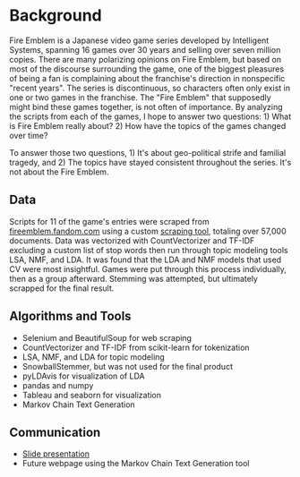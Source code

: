 # Background
Fire Emblem is a Japanese video game series developed by Intelligent Systems, spanning 16 games over 30 years and selling over seven million copies. There are many polarizing opinions on Fire Emblem, but based on most of the discourse surrounding the game, one of the biggest pleasures of being a fan is complaining about the franchise's direction in nonspecific "recent years". The series is discontinuous, so characters often only exist in one or two games in the franchise. The "Fire Emblem" that supposedly might bind these games together, is not often of importance. By analyzing the scripts from each of the games, I hope to answer two questions: 1) What is Fire Emblem really about? 2) How have the topics of the games changed over time?

To answer those two questions, 1) It's about geo-political strife and familial tragedy, and 2) The topics have stayed consistent throughout the series. It's not about the Fire Emblem.
## Data
Scripts for 11 of the game's entries were scraped from [fireemblem.fandom.com](https://fireemblem.fandom.com/) using a custom [scraping tool](/scrape_tool.ipynb), totaling over 57,000 documents. Data was vectorized with CountVectorizer and TF-IDF excluding a custom list of stop words then run through topic modeling tools LSA, NMF, and LDA. It was found that the LDA and NMF models that used CV were most insightful. Games were put through this process individually, then as a group afterward. Stemming was attempted, but ultimately scrapped for the final result.
## Algorithms and Tools
- Selenium and BeautifulSoup for web scraping
- CountVectorizer and TF-IDF from scikit-learn for tokenization
- LSA, NMF, and LDA for topic modeling
- SnowballStemmer, but was not used for the final product
- pyLDAvis for visualization of LDA
- pandas and numpy
- Tableau and seaborn for visualization
- Markov Chain Text Generation
## Communication
* [Slide presentation](/what_is_fire_emblem_about_anyway.pdf)
* Future webpage using the Markov Chain Text Generation tool

